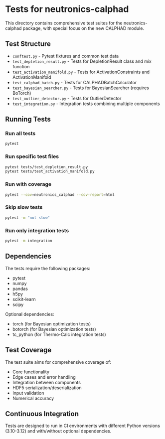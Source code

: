 # Tests for neutronics-calphad

This directory contains comprehensive test suites for the neutronics-calphad package, with special focus on the new CALPHAD module.

## Test Structure

- `conftest.py` - Pytest fixtures and common test data
- `test_depletion_result.py` - Tests for DepletionResult class and mix function
- `test_activation_manifold.py` - Tests for ActivationConstraints and ActivationManifold
- `test_calphad_batch.py` - Tests for CALPHADBatchCalculator
- `test_bayesian_searcher.py` - Tests for BayesianSearcher (requires BoTorch)
- `test_outlier_detector.py` - Tests for OutlierDetector
- `test_integration.py` - Integration tests combining multiple components

## Running Tests

### Run all tests
```bash
pytest
```

### Run specific test files
```bash
pytest tests/test_depletion_result.py
pytest tests/test_activation_manifold.py
```

### Run with coverage
```bash
pytest --cov=neutronics_calphad --cov-report=html
```

### Skip slow tests
```bash
pytest -m "not slow"
```

### Run only integration tests
```bash
pytest -m integration
```

## Dependencies

The tests require the following packages:
- pytest
- numpy
- pandas
- h5py
- scikit-learn
- scipy

Optional dependencies:
- torch (for Bayesian optimization tests)
- botorch (for Bayesian optimization tests)
- tc_python (for Thermo-Calc integration tests)

## Test Coverage

The test suite aims for comprehensive coverage of:
- Core functionality
- Edge cases and error handling
- Integration between components
- HDF5 serialization/deserialization
- Input validation
- Numerical accuracy

## Continuous Integration

Tests are designed to run in CI environments with different Python versions (3.10-3.12) and with/without optional dependencies. 